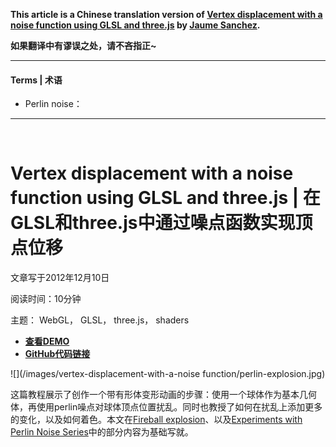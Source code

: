 

**This article is a Chinese translation version of [Vertex displacement with a noise function using GLSL and three.js](<https://www.clicktorelease.com/blog/vertex-displacement-noise-3d-webgl-glsl-three-js/>) by  [Jaume Sanchez](https://github.com/spite).**



**如果翻译中有谬误之处，请不吝指正~**



------

#### Terms | 术语

- Perlin noise：

------

<br/>

# Vertex displacement with a noise function using GLSL and three.js | 在GLSL和three.js中通过噪点函数实现顶点位移

文章写于2012年12月10日

阅读时间：10分钟

主题： WebGL， GLSL， three.js， shaders

* [**查看DEMO**](<https://www.clicktorelease.com/code/perlin/explosion.html>)
* [**GitHub代码链接**](<https://github.com/spite/vertex-displacement-noise-3d-webgl-glsl-three-js>)

![](/images/vertex-displacement-with-a-noise function/perlin-explosion.jpg)

这篇教程展示了创作一个带有形体变形动画的步骤：使用一个球体作为基本几何体，再使用perlin噪点对球体顶点位置扰乱。同时也教授了如何在扰乱上添加更多的变化，以及如何着色。本文在[Fireball explosion](https://www.clicktorelease.com/code/perlin/explosion.html)、以及[Experiments with Perlin Noise Series](https://www.clicktorelease.com/blog/experiments-with-perlin-noise)中的部分内容为基础写就。









